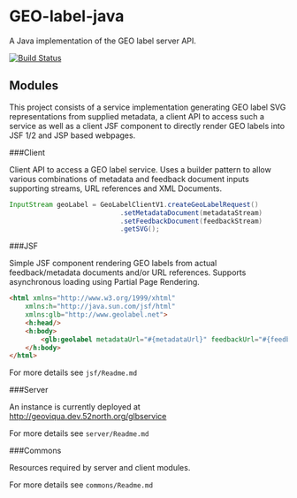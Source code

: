 GEO-label-java
==============

A Java implementation of the GEO label server API.

[![Build Status](https://travis-ci.org/52North/GEO-label-java.png?branch=master)](https://travis-ci.org/52North/GEO-label-java)
   
Modules
--------------
This project consists of a service implementation generating GEO label 
SVG representations from supplied metadata, a client API to access such a service as well as a client JSF 
component to directly render GEO labels into JSF 1/2 and JSP based webpages.


###Client

Client API to access a GEO label service. Uses a builder pattern to allow various combinations of metadata 
and feedback document inputs supporting streams, URL references and XML Documents.

```java
InputStream geoLabel = GeoLabelClientV1.createGeoLabelRequest()
							.setMetadataDocument(metadataStream)
							.setFeedbackDocument(feedbackStream)
							.getSVG();
```

###JSF

Simple JSF component rendering GEO labels from actual feedback/metadata documents and/or URL references. Supports asynchronous 
loading using Partial Page Rendering.


```html
<html xmlns="http://www.w3.org/1999/xhtml"
	xmlns:h="http://java.sun.com/jsf/html"
	xmlns:glb="http://www.geolabel.net">
	<h:head/>
	<h:body>
		<glb:geolabel metadataUrl="#{metadataUrl}" feedbackUrl="#{feedbackUrl}"	async="true" size="100" />
	</h:body>
</html>		
```

For more details see `jsf/Readme.md`

###Server

An instance is currently deployed at http://geoviqua.dev.52north.org/glbservice

For more details see `server/Readme.md`

###Commons

Resources required by server and client modules.

For more details see `commons/Readme.md`